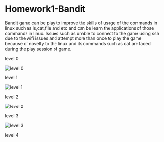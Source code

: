 # Homework1-Bandit

Bandit game can be play to improve the skills of usage of the commands in linux such as ls,cat,file and etc and can be learn the applications of those commands in linux.
Issues such as unable to connect to the game using ssh due to the wifi issues and attempt more than once to play the game because of novelty to the linux and its commands such as cat are faced during the play session of game.

level 0

![level 0](https://cloud.githubusercontent.com/assets/14229107/14393908/49c0ab50-fd7e-11e5-8896-868be87d14cc.png)

level 1

![level 1](https://cloud.githubusercontent.com/assets/14229107/14393909/49cc68d2-fd7e-11e5-912e-01c674c1b1e6.png)

level 2

![level 2](https://cloud.githubusercontent.com/assets/14229107/14393912/49d05aaa-fd7e-11e5-86b9-72122acad8ca.png)

level 3

![level 3](https://cloud.githubusercontent.com/assets/14229107/14393910/49cf8fb2-fd7e-11e5-9d06-2e5b61d03e8b.png)

level 4



